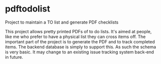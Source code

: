 # pdftodolist
Project to maintain a TO list and generate PDF checklists

This project allows pretty printed PDFs of to do lists. It's aimed at people, like me who prefer to have a physical 
list they can cross items off. The important part of the project is to generate the PDF and to track completed items. The
backend database is simply to support this. As such the schema is very basic. It may change to an existing issue tracking 
system back-end in future.
